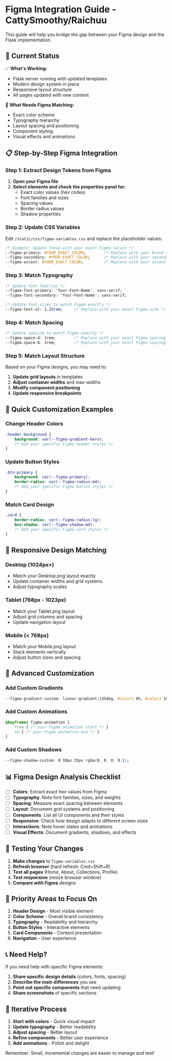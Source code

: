 # Figma Integration Guide - CattySmoothy/Raichuu

This guide will help you bridge the gap between your Figma design and the Flask implementation.

## 🎯 **Current Status**

✅ **What's Working:**
- Flask server running with updated templates
- Modern design system in place
- Responsive layout structure
- All pages updated with new content

🔄 **What Needs Figma Matching:**
- Exact color scheme
- Typography hierarchy
- Layout spacing and positioning
- Component styling
- Visual effects and animations

## 📋 **Step-by-Step Figma Integration**

### **Step 1: Extract Design Tokens from Figma**

1. **Open your Figma file**
2. **Select elements and check the properties panel for:**
   - Exact color values (hex codes)
   - Font families and sizes
   - Spacing values
   - Border radius values
   - Shadow properties

### **Step 2: Update CSS Variables**

Edit `/static/css/figma-variables.css` and replace the placeholder values:

```css
/* Example: Update these with your exact Figma values */
--figma-primary: #YOUR_EXACT_COLOR;        /* Replace with your brand color */
--figma-secondary: #YOUR_EXACT_COLOR;      /* Replace with your secondary color */
--figma-accent: #YOUR_EXACT_COLOR;         /* Replace with your accent color */
```

### **Step 3: Match Typography**

```css
/* Update font families */
--figma-font-primary: 'Your-Font-Name', sans-serif;
--figma-font-secondary: 'Your-Font-Name', sans-serif;

/* Update font sizes to match Figma exactly */
--figma-text-xl: 1.25rem;     /* Replace with your exact Figma size */
```

### **Step 4: Match Spacing**

```css
/* Update spacing to match Figma exactly */
--figma-space-4: 1rem;        /* Replace with your exact Figma spacing */
--figma-space-8: 2rem;        /* Replace with your exact Figma spacing */
```

### **Step 5: Match Layout Structure**

Based on your Figma designs, you may need to:

1. **Update grid layouts** in templates
2. **Adjust container widths** and max-widths
3. **Modify component positioning**
4. **Update responsive breakpoints**

## 🎨 **Quick Customization Examples**

### **Change Header Colors**
```css
.header-background {
    background: var(--figma-gradient-hero);
    /* Add your specific Figma header styles */
}
```

### **Update Button Styles**
```css
.btn-primary {
    background: var(--figma-primary);
    border-radius: var(--figma-radius-md);
    /* Add your specific Figma button styles */
}
```

### **Match Card Design**
```css
.card {
    border-radius: var(--figma-radius-lg);
    box-shadow: var(--figma-shadow-md);
    /* Add your specific Figma card styles */
}
```

## 📱 **Responsive Design Matching**

### **Desktop (1024px+)**
- Match your Desktop.png layout exactly
- Update container widths and grid systems
- Adjust typography scales

### **Tablet (768px - 1023px)**
- Match your Tablet.png layout
- Adjust grid columns and spacing
- Update navigation layout

### **Mobile (< 768px)**
- Match your Mobile.png layout
- Stack elements vertically
- Adjust button sizes and spacing

## 🔧 **Advanced Customization**

### **Add Custom Gradients**
```css
--figma-gradient-custom: linear-gradient(135deg, #color1 0%, #color2 100%);
```

### **Add Custom Animations**
```css
@keyframes figma-animation {
    from { /* your Figma animation start */ }
    to { /* your Figma animation end */ }
}
```

### **Add Custom Shadows**
```css
--figma-shadow-custom: 0 10px 25px rgba(0, 0, 0, 0.1);
```

## 📊 **Figma Design Analysis Checklist**

- [ ] **Colors**: Extract exact hex values from Figma
- [ ] **Typography**: Note font families, sizes, and weights
- [ ] **Spacing**: Measure exact spacing between elements
- [ ] **Layout**: Document grid systems and positioning
- [ ] **Components**: List all UI components and their styles
- [ ] **Responsive**: Check how design adapts to different screen sizes
- [ ] **Interactions**: Note hover states and animations
- [ ] **Visual Effects**: Document gradients, shadows, and effects

## 🚀 **Testing Your Changes**

1. **Make changes** to `figma-variables.css`
2. **Refresh browser** (hard refresh: Cmd+Shift+R)
3. **Test all pages** (Home, About, Collections, Profile)
4. **Test responsive** (resize browser window)
5. **Compare with Figma** designs

## 🎯 **Priority Areas to Focus On**

1. **Header Design** - Most visible element
2. **Color Scheme** - Overall brand consistency
3. **Typography** - Readability and hierarchy
4. **Button Styles** - Interactive elements
5. **Card Components** - Content presentation
6. **Navigation** - User experience

## 📞 **Need Help?**

If you need help with specific Figma elements:

1. **Share specific design details** (colors, fonts, spacing)
2. **Describe the main differences** you see
3. **Point out specific components** that need updating
4. **Share screenshots** of specific sections

## 🔄 **Iterative Process**

1. **Start with colors** - Quick visual impact
2. **Update typography** - Better readability
3. **Adjust spacing** - Better layout
4. **Refine components** - Better user experience
5. **Add animations** - Polish and delight

Remember: Small, incremental changes are easier to manage and test!
